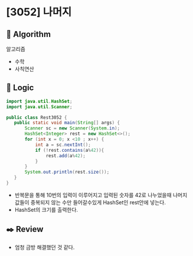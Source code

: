 # [3052] 나머지

## :pushpin: **Algorithm**

알고리즘
- 수학
- 사칙연산
## :round_pushpin: **Logic**

 ```java
import java.util.HashSet;
import java.util.Scanner;

public class Rest3052 {
    public static void main(String[] args) {
        Scanner sc = new Scanner(System.in);
        HashSet<Integer> rest = new HashSet<>();
        for (int x = 0; x <10 ; x++) {
            int a = sc.nextInt();
            if (!rest.contains(a%42)){
                rest.add(a%42);
            }
        }
        System.out.println(rest.size());
    }
}


 ```

- 반복문을 통해 10번의 입력이 이루어지고 입력된 숫자를 42로 나누었을때 나머지 값들이 중복되지 않는 수만 들어갈수있게 HashSet인 rest안에 넣는다.
- HashSet의 크기를 출력한다. 
## :black_nib: **Review**

- 엄청 금방 해결했던 것 같다.